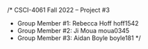 /* CSCI-4061 Fall 2022 – Project #3
 * Group Member #1: Rebecca Hoff hoff1542
 * Group Member #2: Ji Moua moua0345
 * Group Member #3: Aidan Boyle boyle181 */